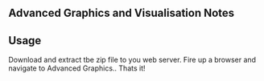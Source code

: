 ## Advanced Graphics and Visualisation Notes

## Usage
Download and extract tbe zip file to you web server.  Fire up a browser and navigate to Advanced Graphics.. Thats it!